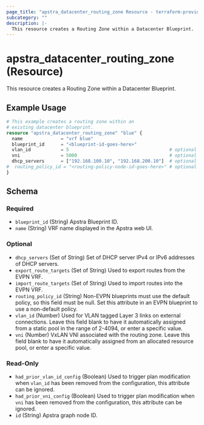 ```yaml
---
page_title: "apstra_datacenter_routing_zone Resource - terraform-provider-apstra"
subcategory: ""
description: |-
  This resource creates a Routing Zone within a Datacenter Blueprint.
---
```


# apstra_datacenter_routing_zone (Resource)

This resource creates a Routing Zone within a Datacenter Blueprint.

## Example Usage

```terraform
# This example creates a routing zone within an
# existing datacenter blueprint.
resource "apstra_datacenter_routing_zone" "blue" {
  name              = "vrf blue"
  blueprint_id      = "<blueprint-id-goes-here>"
  vlan_id           = 5                                     # optional
  vni               = 5000                                  # optional
  dhcp_servers      = ["192.168.100.10", "192.168.200.10"]  # optional
#  routing_policy_id = "<routing-policy-node-id-goes-here>" # optional
}
```

<!-- schema generated by tfplugindocs -->
## Schema

### Required

- `blueprint_id` (String) Apstra Blueprint ID.
- `name` (String) VRF name displayed in the Apstra web UI.

### Optional

- `dhcp_servers` (Set of String) Set of DHCP server IPv4 or IPv6 addresses of DHCP servers.
- `export_route_targets` (Set of String) Used to export routes from the EVPN VRF.
- `import_route_targets` (Set of String) Used to import routes into the EVPN VRF.
- `routing_policy_id` (String) Non-EVPN blueprints must use the default policy, so this field must be null. Set this attribute in an EVPN blueprint to use a non-default policy.
- `vlan_id` (Number) Used for VLAN tagged Layer 3 links on external connections. Leave this field blank to have it automatically assigned from a static pool in the range of 2-4094, or enter a specific value.
- `vni` (Number) VxLAN VNI associated with the routing zone. Leave this field blank to have it automatically assigned from an allocated resource pool, or enter a specific value.

### Read-Only

- `had_prior_vlan_id_config` (Boolean) Used to trigger plan modification when `vlan_id` has been removed from the configuration, this attribute can be ignored.
- `had_prior_vni_config` (Boolean) Used to trigger plan modification when `vni` has been removed from the configuration, this attribute can be ignored.
- `id` (String) Apstra graph node ID.
